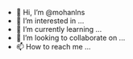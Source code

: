 - 👋 Hi, I’m @mohanlns
- 👀 I’m interested in ...
- 🌱 I’m currently learning ...
- 💞️ I’m looking to collaborate on ...
- 📫 How to reach me ...

<!---
mohanlns/mohanlns is a ✨ special ✨ repository because its `README.md` (this file) appears on your GitHub profile.
You can click the Preview link to take a look at your changes.
--->
